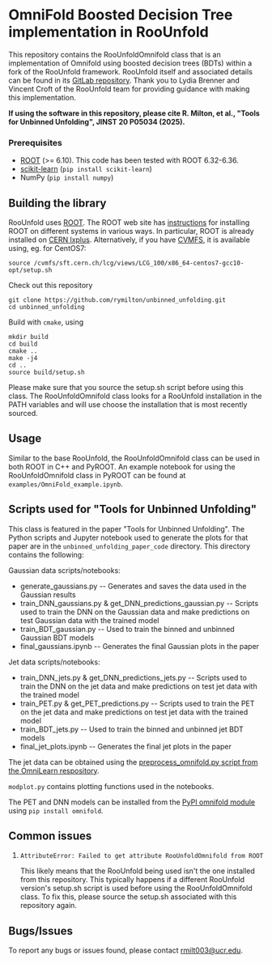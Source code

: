 OmniFold Boosted Decision Tree implementation in RooUnfold
===
This repository contains the RooUnfoldOmnifold class that is an implementation of Omnifold using boosted decision trees (BDTs) within a fork of the RooUnfold framework. RooUnfold itself and associated details can be found in its [GitLab repository](https://gitlab.cern.ch/RooUnfold/RooUnfold). Thank you to Lydia Brenner and Vincent Croft of the RooUnfold team for providing guidance with making this implementation.

**If using the software in this repository, please cite R. Milton, et al., "Tools for Unbinned Unfolding", JINST 20 P05034 (2025).**

### Prerequisites
- [ROOT](https://root.cern/install/) (>= 6.10). This code has been tested with ROOT 6.32-6.36.
- [scikit-learn](https://scikit-learn.org/stable/install.html) (`pip install scikit-learn`)
- NumPy (`pip install numpy`)
  
Building the library
---

RooUnfold uses [ROOT](https://root.cern.ch/). The ROOT web site has [instructions](https://root.cern/install/)
for installing ROOT on different systems in various ways.
In particular, ROOT is already installed on [CERN lxplus](https://lxplusdoc.web.cern.ch/). Alternatively, if you have [CVMFS](https://cernvm.cern.ch/fs/), it is available using, eg. for CentOS7:
```
source /cvmfs/sft.cern.ch/lcg/views/LCG_100/x86_64-centos7-gcc10-opt/setup.sh
```

Check out this repository

    git clone https://github.com/rymilton/unbinned_unfolding.git
    cd unbinned_unfolding

Build with `cmake`, using

    mkdir build
    cd build
    cmake ..
    make -j4
    cd ..
    source build/setup.sh
    
Please make sure that you source the setup.sh script before using this class. The RooUnfoldOmnifold class looks for a RooUnfold installation in the PATH variables and will use choose the installation that is most recently sourced. 

Usage
---
Similar to the base RooUnfold, the RooUnfoldOmnifold class can be used in both ROOT in C++ and PyROOT. 
An example notebook for using the RooUnfoldOmnifold class in PyROOT can be found at `examples/OmniFold_example.ipynb`.

Scripts used for "Tools for Unbinned Unfolding"
---
This class is featured in the paper "Tools for Unbinned Unfolding". The Python scripts and Jupyter notebook used to generate the plots for that paper are in the `unbinned_unfolding_paper_code` directory. This directory contains the following:

Gaussian data scripts/notebooks:
- generate_gaussians.py -- Generates and saves the data used in the Gaussian results
- train_DNN_gaussians.py & get_DNN_predictions_gaussian.py -- Scripts used to train the DNN on the Gaussian data and make predictions on test Gaussian data with the trained model
- train_BDT_gaussian.py -- Used to train the binned and unbinned Gaussian BDT models
- final_gaussians.ipynb -- Generates the final Gaussian plots in the paper

Jet data scripts/notebooks:
- train_DNN_jets.py & get_DNN_predictions_jets.py -- Scripts used to train the DNN on the jet data and make predictions on test jet data with the trained model
- train_PET.py & get_PET_predictions.py -- Scripts used to train the PET on the jet data and make predictions on test jet data with the trained model
- train_BDT_jets.py -- Used to train the binned and unbinned jet BDT models
- final_jet_plots.ipynb -- Generates the final jet plots in the paper

The jet data can be obtained using the [preprocess_omnifold.py script from the OmniLearn respository](https://github.com/ViniciusMikuni/OmniLearn/blob/main/preprocessing/preprocess_omnifold.py). 

`modplot.py` contains plotting functions used in the notebooks.

The PET and DNN models can be installed from the [PyPI omnifold module](https://pypi.org/project/omnifold/) using `pip install omnifold`.

Common issues
---
1. `AttributeError: Failed to get attribute RooUnfoldOmnifold from ROOT`
   
   This likely means that the RooUnfold being used isn't the one installed from this repository. This typically happens if a different RooUnfold version's setup.sh script is used before using the RooUnfoldOmnifold class. To fix this, please source the setup.sh associated with this repository again.
   
Bugs/Issues
---

To report any bugs or issues found, please contact rmilt003@ucr.edu.
  
